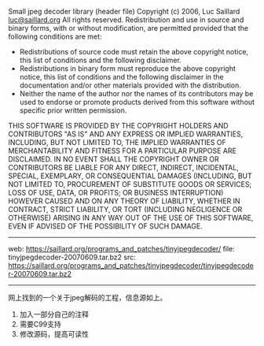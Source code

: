 Small jpeg decoder library (header file)
Copyright (c) 2006, Luc Saillard <luc@saillard.org>
All rights reserved.
Redistribution and use in source and binary forms, with or without
modification, are permitted provided that the following conditions are met:

- Redistributions of source code must retain the above copyright notice,
 this list of conditions and the following disclaimer.
- Redistributions in binary form must reproduce the above copyright notice,
 this list of conditions and the following disclaimer in the documentation
 and/or other materials provided with the distribution.
- Neither the name of the author nor the names of its contributors may be
 used to endorse or promote products derived from this software without
 specific prior written permission.

THIS SOFTWARE IS PROVIDED BY THE COPYRIGHT HOLDERS AND CONTRIBUTORS "AS IS"
AND ANY EXPRESS OR IMPLIED WARRANTIES, INCLUDING, BUT NOT LIMITED TO, THE
IMPLIED WARRANTIES OF MERCHANTABILITY AND FITNESS FOR A PARTICULAR PURPOSE
ARE DISCLAIMED. IN NO EVENT SHALL THE COPYRIGHT OWNER OR CONTRIBUTORS BE
LIABLE FOR ANY DIRECT, INDIRECT, INCIDENTAL, SPECIAL, EXEMPLARY, OR
CONSEQUENTIAL DAMAGES (INCLUDING, BUT NOT LIMITED TO, PROCUREMENT OF
SUBSTITUTE GOODS OR SERVICES; LOSS OF USE, DATA, OR PROFITS; OR BUSINESS
INTERRUPTION) HOWEVER CAUSED AND ON ANY THEORY OF LIABILITY, WHETHER IN
CONTRACT, STRICT LIABILITY, OR TORT (INCLUDING NEGLIGENCE OR OTHERWISE)
ARISING IN ANY WAY OUT OF THE USE OF THIS SOFTWARE, EVEN IF ADVISED OF THE
POSSIBILITY OF SUCH DAMAGE.

---
web: https://saillard.org/programs_and_patches/tinyjpegdecoder/
file: tinyjpegdecoder-20070609.tar.bz2
src: https://saillard.org/programs_and_patches/tinyjpegdecoder/tinyjpegdecoder-20070609.tar.bz2

---

网上找到的一个关于jpeg解码的工程，信息源如上。
1. 加入一部分自己的注释
2. 需要C99支持
3. 修改源码，提高可读性

